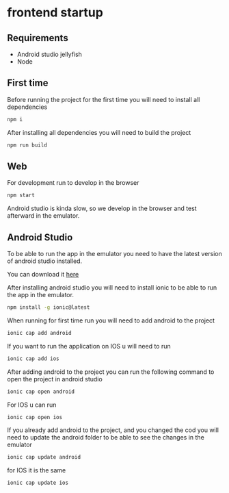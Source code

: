 # frontend startup

## Requirements
- Android studio jellyfish
- Node

## First time

Before running the project for the first time you will need to install all dependencies
```bash
npm i
```

After installing all dependencies you will need to build the project
```bash
npm run build
```


## Web


For development run to develop in the browser
```bash
npm start
```

Android studio is kinda slow, so we develop in the browser and test afterward in the emulator.

## Android Studio


To be able to run the app in the emulator you need to have the latest version of android studio installed.

You can download it [here](https://developer.android.com/studio)

After installing android studio you will need to install ionic to be able to run the app in the emulator.
```bash
npm install -g ionic@latest
```

When running for first time run you will need to add android to the project
```bash
ionic cap add android
```

If you want to run the application on IOS u will need to run
```bash
ionic cap add ios
```

After adding android to the project you can run the following command to open the project in android studio
```bash
ionic cap open android
```

For IOS u can run
```bash
ionic cap open ios
```

If you already add android to the project, and you changed the cod you will need to update the android folder to be able to see the changes in the emulator
```bash
ionic cap update android
```

for IOS it is the same
```bash
ionic cap update ios
```
